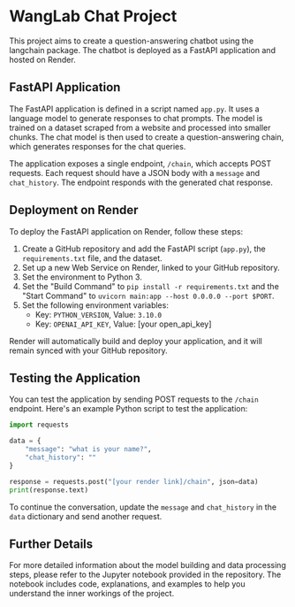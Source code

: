 # WangLab Chat Project

This project aims to create a question-answering chatbot using the langchain package. The chatbot is deployed as a FastAPI application and hosted on Render.


## FastAPI Application

The FastAPI application is defined in a script named `app.py`. It uses a language model to generate responses to chat prompts. The model is trained on a dataset scraped from a website and processed into smaller chunks. The chat model is then used to create a question-answering chain, which generates responses for the chat queries.

The application exposes a single endpoint, `/chain`, which accepts POST requests. Each request should have a JSON body with a `message` and `chat_history`. The endpoint responds with the generated chat response.

## Deployment on Render

To deploy the FastAPI application on Render, follow these steps:

1. Create a GitHub repository and add the FastAPI script (`app.py`), the `requirements.txt` file, and the dataset.
2. Set up a new Web Service on Render, linked to your GitHub repository.
3. Set the environment to Python 3.
4. Set the "Build Command" to `pip install -r requirements.txt` and the "Start Command" to `uvicorn main:app --host 0.0.0.0 --port $PORT`.
5. Set the following environment variables:
    - Key: `PYTHON_VERSION`, Value: `3.10.0`
    - Key: `OPENAI_API_KEY`, Value: [your open_api_key]

Render will automatically build and deploy your application, and it will remain synced with your GitHub repository.

## Testing the Application

You can test the application by sending POST requests to the `/chain` endpoint. Here's an example Python script to test the application:

```python
import requests

data = {
    "message": "what is your name?",
    "chat_history": ""
}

response = requests.post("[your render link]/chain", json=data)
print(response.text)
```

To continue the conversation, update the `message` and `chat_history` in the `data` dictionary and send another request.

## Further Details

For more detailed information about the model building and data processing steps, please refer to the Jupyter notebook provided in the repository. The notebook includes code, explanations, and examples to help you understand the inner workings of the project.

